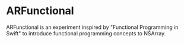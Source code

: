 # ARFunctional

ARFunctional is an experiment inspired by "Functional Programming in Swift" to introduce functional programming concepts to NSArray.
